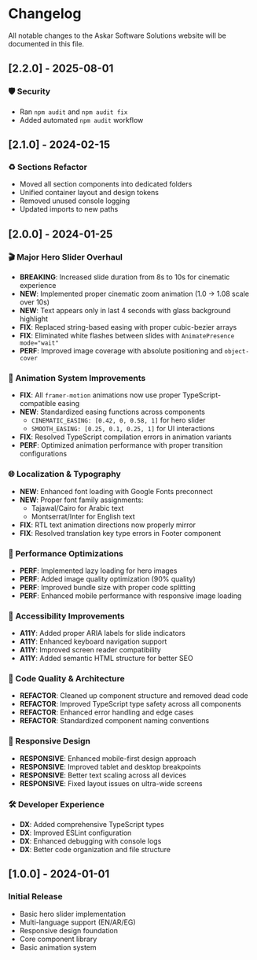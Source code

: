 # Changelog

All notable changes to the Askar Software Solutions website will be documented in this file.

## [2.2.0] - 2025-08-01

### 🛡️ Security

- Ran `npm audit` and `npm audit fix`
- Added automated `npm audit` workflow

## [2.1.0] - 2024-02-15

### ♻️ Sections Refactor

- Moved all section components into dedicated folders
- Unified container layout and design tokens
- Removed unused console logging
- Updated imports to new paths

## [2.0.0] - 2024-01-25

### 🎬 Major Hero Slider Overhaul

- **BREAKING**: Increased slide duration from 8s to 10s for cinematic experience
- **NEW**: Implemented proper cinematic zoom animation (1.0 → 1.08 scale over 10s)
- **NEW**: Text appears only in last 4 seconds with glass background highlight
- **FIX**: Replaced string-based easing with proper cubic-bezier arrays
- **FIX**: Eliminated white flashes between slides with `AnimatePresence mode="wait"`
- **PERF**: Improved image coverage with absolute positioning and `object-cover`

### 🎨 Animation System Improvements

- **FIX**: All `framer-motion` animations now use proper TypeScript-compatible easing
- **NEW**: Standardized easing functions across components
  - `CINEMATIC_EASING: [0.42, 0, 0.58, 1]` for hero slider
  - `SMOOTH_EASING: [0.25, 0.1, 0.25, 1]` for UI interactions
- **FIX**: Resolved TypeScript compilation errors in animation variants
- **PERF**: Optimized animation performance with proper transition configurations

### 🌐 Localization & Typography

- **NEW**: Enhanced font loading with Google Fonts preconnect
- **NEW**: Proper font family assignments:
  - Tajawal/Cairo for Arabic text
  - Montserrat/Inter for English text
- **FIX**: RTL text animation directions now properly mirror
- **FIX**: Resolved translation key type errors in Footer component

### 🚀 Performance Optimizations

- **PERF**: Implemented lazy loading for hero images
- **PERF**: Added image quality optimization (90% quality)
- **PERF**: Improved bundle size with proper code splitting
- **PERF**: Enhanced mobile performance with responsive image loading

### 🎯 Accessibility Improvements

- **A11Y**: Added proper ARIA labels for slide indicators
- **A11Y**: Enhanced keyboard navigation support
- **A11Y**: Improved screen reader compatibility
- **A11Y**: Added semantic HTML structure for better SEO

### 🔧 Code Quality & Architecture

- **REFACTOR**: Cleaned up component structure and removed dead code
- **REFACTOR**: Improved TypeScript type safety across all components
- **REFACTOR**: Enhanced error handling and edge cases
- **REFACTOR**: Standardized component naming conventions

### 📱 Responsive Design

- **RESPONSIVE**: Enhanced mobile-first design approach
- **RESPONSIVE**: Improved tablet and desktop breakpoints
- **RESPONSIVE**: Better text scaling across all devices
- **RESPONSIVE**: Fixed layout issues on ultra-wide screens

### 🛠️ Developer Experience

- **DX**: Added comprehensive TypeScript types
- **DX**: Improved ESLint configuration
- **DX**: Enhanced debugging with console logs
- **DX**: Better code organization and file structure

## [1.0.0] - 2024-01-01

### Initial Release

- Basic hero slider implementation
- Multi-language support (EN/AR/EG)
- Responsive design foundation
- Core component library
- Basic animation system
